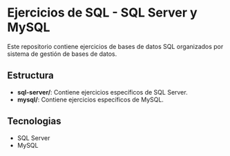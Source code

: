 # Ejercicios de SQL - SQL Server y MySQL

Este repositorio contiene ejercicios de bases de datos SQL organizados por sistema de gestión de bases de datos.

## Estructura
- **sql-server/**: Contiene ejercicios específicos de SQL Server.
- **mysql/**: Contiene ejercicios específicos de MySQL.

## Tecnologias
- SQL Server
- MySQL

